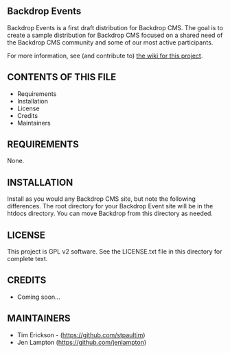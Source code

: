 Backdrop Events
---------------

Backdrop Events is a first draft distribution for Backdrop CMS. The goal is to
create a sample distribution for Backdrop CMS focused on a shared need of the
Backdrop CMS community and some of our most active participants.  

For more information, see (and contribute to) [the wiki for this project](https://github.com/TeamTriplo/backdrop_events/wiki). 


CONTENTS OF THIS FILE
---------------------

* Requirements
* Installation
* License
* Credits
* Maintainers

REQUIREMENTS
------------

None.


INSTALLATION
------------

Install as you would any Backdrop CMS site, but note the following differences. 
The root directory for your Backdrop Event site will be in the htdocs directory.
You can move Backdrop from this directory as needed. 


LICENSE
-------

This project is GPL v2 software. See the LICENSE.txt file in this directory for
complete text.


CREDITS
-----------

- Coming soon...

MAINTAINERS
-----------

- Tim Erickson - (https://github.com/stpaultim)
- Jen Lampton (https://github.com/jenlampton)

